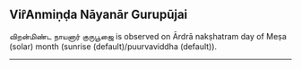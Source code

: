 ## Vir̂Anmiṇḍa Nāyanār Gurupūjai
விறன்மிண்ட நாயனார் குருபூஜை is observed on Ārdrā nakṣhatram day of Meṣa (solar) month (sunrise (default)/puurvaviddha (default)).



---
